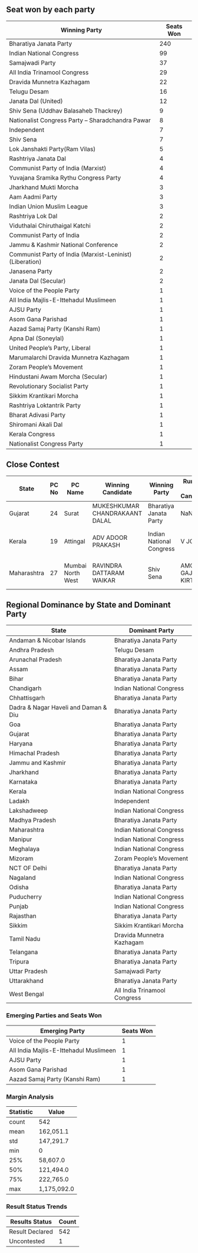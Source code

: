 ## Seat won by each party

| Winning Party                                         | Seats Won |
|-------------------------------------------------------|-----------|
| Bharatiya Janata Party                                | 240       |
| Indian National Congress                              | 99        |
| Samajwadi Party                                       | 37        |
| All India Trinamool Congress                          | 29        |
| Dravida Munnetra Kazhagam                             | 22        |
| Telugu Desam                                          | 16        |
| Janata Dal  (United)                                  | 12        |
| Shiv Sena (Uddhav Balasaheb Thackrey)                 | 9         |
| Nationalist Congress Party – Sharadchandra Pawar      | 8         |
| Independent                                           | 7         |
| Shiv Sena                                             | 7         |
| Lok Janshakti Party(Ram Vilas)                        | 5         |
| Rashtriya Janata Dal                                  | 4         |
| Communist Party of India  (Marxist)                   | 4         |
| Yuvajana Sramika Rythu Congress Party                 | 4         |
| Jharkhand Mukti Morcha                                | 3         |
| Aam Aadmi Party                                       | 3         |
| Indian Union Muslim League                            | 3         |
| Rashtriya Lok Dal                                     | 2         |
| Viduthalai Chiruthaigal Katchi                        | 2         |
| Communist Party of India                              | 2         |
| Jammu & Kashmir National Conference                   | 2         |
| Communist Party of India  (Marxist-Leninist)  (Liberation) | 2  |
| Janasena Party                                        | 2         |
| Janata Dal  (Secular)                                 | 2         |
| Voice of the People Party                             | 1         |
| All India Majlis-E-Ittehadul Muslimeen                | 1         |
| AJSU Party                                            | 1         |
| Asom Gana Parishad                                    | 1         |
| Aazad Samaj Party (Kanshi Ram)                        | 1         |
| Apna Dal (Soneylal)                                   | 1         |
| United People’s Party, Liberal                        | 1         |
| Marumalarchi Dravida Munnetra Kazhagam                | 1         |
| Zoram People’s Movement                               | 1         |
| Hindustani Awam Morcha (Secular)                      | 1         |
| Revolutionary Socialist Party                         | 1         |
| Sikkim Krantikari Morcha                              | 1         |
| Rashtriya Loktantrik Party                            | 1         |
| Bharat Adivasi Party                                  | 1         |
| Shiromani Akali Dal                                   | 1         |
| Kerala Congress                                       | 1         |
| Nationalist Congress Party                            | 1         |

## Close Contest
| State       | PC No | PC Name           | Winning Candidate           | Winning Party             | Runner-up Candidate       | Runner-up Party                                | Margin Votes | Results Status   |
|-------------|-------|-------------------|-----------------------------|---------------------------|---------------------------|------------------------------------------------|--------------|------------------|
| Gujarat     | 24    | Surat             | MUKESHKUMAR CHANDRAKAANT DALAL | Bharatiya Janata Party    | NaN                       | NaN                                            | 0            | Uncontested      |
| Kerala      | 19    | Attingal          | ADV ADOOR PRAKASH            | Indian National Congress  | V JOY                     | Communist Party of India  (Marxist)           | 684          | Result Declared  |
| Maharashtra | 27    | Mumbai North West | RAVINDRA DATTARAM WAIKAR     | Shiv Sena                  | AMOL GAJANAN KIRTIKAR     | Shiv Sena (Uddhav Balasaheb Thackrey)         | 48           | Result Declared  |

## Regional Dominance by State and Dominant Party

| State                               | Dominant Party                    |
|-------------------------------------|-----------------------------------|
| Andaman & Nicobar Islands            | Bharatiya Janata Party            |
| Andhra Pradesh                       | Telugu Desam                      |
| Arunachal Pradesh                    | Bharatiya Janata Party            |
| Assam                               | Bharatiya Janata Party            |
| Bihar                               | Bharatiya Janata Party            |
| Chandigarh                           | Indian National Congress          |
| Chhattisgarh                         | Bharatiya Janata Party            |
| Dadra & Nagar Haveli and Daman & Diu | Bharatiya Janata Party            |
| Goa                                  | Bharatiya Janata Party            |
| Gujarat                              | Bharatiya Janata Party            |
| Haryana                              | Bharatiya Janata Party            |
| Himachal Pradesh                     | Bharatiya Janata Party            |
| Jammu and Kashmir                    | Bharatiya Janata Party            |
| Jharkhand                            | Bharatiya Janata Party            |
| Karnataka                            | Bharatiya Janata Party            |
| Kerala                               | Indian National Congress          |
| Ladakh                               | Independent                       |
| Lakshadweep                          | Indian National Congress          |
| Madhya Pradesh                       | Bharatiya Janata Party            |
| Maharashtra                          | Indian National Congress          |
| Manipur                              | Indian National Congress          |
| Meghalaya                            | Indian National Congress          |
| Mizoram                              | Zoram People’s Movement           |
| NCT OF Delhi                         | Bharatiya Janata Party            |
| Nagaland                             | Indian National Congress          |
| Odisha                               | Bharatiya Janata Party            |
| Puducherry                           | Indian National Congress          |
| Punjab                               | Indian National Congress          |
| Rajasthan                            | Bharatiya Janata Party            |
| Sikkim                               | Sikkim Krantikari Morcha          |
| Tamil Nadu                           | Dravida Munnetra Kazhagam         |
| Telangana                            | Bharatiya Janata Party            |
| Tripura                              | Bharatiya Janata Party            |
| Uttar Pradesh                        | Samajwadi Party                   |
| Uttarakhand                          | Bharatiya Janata Party            |
| West Bengal                          | All India Trinamool Congress      |


### Emerging Parties and Seats Won

| Emerging Party                         | Seats Won |
|----------------------------------------|-----------|
| Voice of the People Party               | 1         |
| All India Majlis-E-Ittehadul Muslimeen | 1         |
| AJSU Party                             | 1         |
| Asom Gana Parishad                     | 1         |
| Aazad Samaj Party (Kanshi Ram)         | 1         |

### Margin Analysis

| Statistic | Value       |
|-----------|-------------|
| count     | 542         |
| mean      | 162,051.1   |
| std       | 147,291.7   |
| min       | 0           |
| 25%       | 58,607.0    |
| 50%       | 121,494.0   |
| 75%       | 222,765.0   |
| max       | 1,175,092.0 |

### Result Status Trends

| Results Status   | Count |
|------------------|-------|
| Result Declared  | 542   |
| Uncontested      | 1     |

